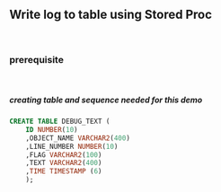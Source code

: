 ## Write log to table using Stored Proc  

<br>  

### prerequisite

<br>  

##### creating table and sequence needed for this demo  

```sql
CREATE TABLE DEBUG_TEXT (
	ID NUMBER(10)
	,OBJECT_NAME VARCHAR2(400)
	,LINE_NUMBER NUMBER(10)
	,FLAG VARCHAR2(100)
	,TEXT VARCHAR2(400)
	,TIME TIMESTAMP (6)
	);
```



